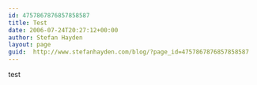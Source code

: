 ```yaml
---
id: 4757867876857858587
title: Test
date: 2006-07-24T20:27:12+00:00
author: Stefan Hayden
layout: page
guid:  http://www.stefanhayden.com/blog/?page_id=4757867876857858587
---
```


test
